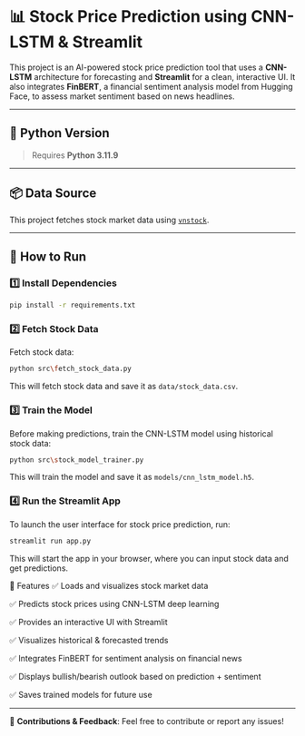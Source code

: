 # 📊 Stock Price Prediction using CNN-LSTM & Streamlit

This project is an AI-powered stock price prediction tool that uses a **CNN-LSTM** architecture for forecasting and **Streamlit** for a clean, interactive UI. It also integrates **FinBERT**, a financial sentiment analysis model from Hugging Face, to assess market sentiment based on news headlines.

---

## 🐍 Python Version

> Requires **Python 3.11.9**

---

## 📦 Data Source

This project fetches stock market data using [`vnstock`](https://github.com/thinh-vu/vnstock).

---

## 🚀 How to Run

### 1️⃣ Install Dependencies
```sh
pip install -r requirements.txt
```
### 2️⃣ Fetch Stock Data
Fetch stock data:
```sh
python src\fetch_stock_data.py
```
This will fetch stock data and save it as `data/stock_data.csv`.

### 3️⃣ Train the Model
Before making predictions, train the CNN-LSTM model using historical stock data:
```sh
python src\stock_model_trainer.py
```
This will train the model and save it as `models/cnn_lstm_model.h5`.

### 4️⃣ Run the Streamlit App
To launch the user interface for stock price prediction, run:
```sh
streamlit run app.py
```
This will start the app in your browser, where you can input stock data and get predictions.

🧠 Features
✅ Loads and visualizes stock market data

✅ Predicts stock prices using CNN-LSTM deep learning

✅ Provides an interactive UI with Streamlit

✅ Visualizes historical & forecasted trends

✅ Integrates FinBERT for sentiment analysis on financial news

✅ Displays bullish/bearish outlook based on prediction + sentiment

✅ Saves trained models for future use

---
🔗 **Contributions & Feedback**: Feel free to contribute or report any issues!
